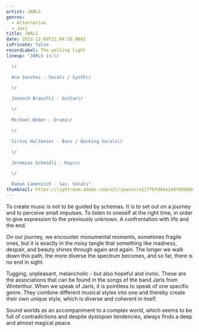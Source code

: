 ```yaml
---
artist: JARLS
genres:
  - Alternative
  - Jazz
title: JARLS
date: 2023-12-09T21:04:55.068Z
isPrivate: false
recordLabel: The yelling light
lineup: "JARLS is:\r

  \r

  Ana Sanchez - Vocals / Synth\r

  \r

  Janosch Brauchli - Guitar\r

  \r

  Michael Weber - Drums\r

  \r

  Sirius Haltmeier - Bass / Backing Vocals\r

  \r

  Jeremias Schmidli - Keys\r

  \r

  Ramun Camenisch - Sax, Vocals"
thumbnail: https://lightroom.adobe.com/v2c/spaces/a117fbfd04a24df08b00dc7343422215/assets/ab5502ba8b2b68201c330579c4985940/revisions/88927b7736434a5eb7e02b2206e4c93b/renditions/bb9ab23f9f28ca73e8f0c8922b6b0f28
---
```

<p>To create music is not to be guided by schemas. It is to set out on a journey and to perceive small impulses. To listen to oneself at the right time, in order to give expression to the previously unknown. A confrontation with life and the end.</p>

<p>On our journey, we encounter monumental moments, sometimes fragile ones, but it is exactly in the noisy tangle that something like madness, despair, and beauty shines through again and again. The longer we walk down this path, the more diverse the spectrum becomes, and so far, there is no end in sight.</p>

<p>Tugging, unpleasant, melancholic - but also hopeful and ironic. These are the associations that can be found in the songs of the band Jarls from Winterthur. When we speak of Jarls, it is pointless to speak of one specific genre. They combine different musical styles into one and thereby create their own unique style, which is diverse and coherent in itself.</p>

<p>Sound worlds as an accompaniment to a complex world, which seems to be full of contradictions and despite dystopian tendencies, always finds a deep and almost magical peace.</p>
